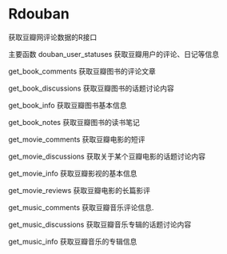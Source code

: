 Rdouban
=======

获取豆瓣网评论数据的R接口

主要函数
douban_user_statuses  获取豆瓣用户的评论、日记等信息

get_book_comments	获取豆瓣图书的评论文章

get_book_discussions	获取豆瓣图书的话题讨论内容

get_book_info	获取豆瓣图书基本信息

get_book_notes	获取豆瓣图书的读书笔记

get_movie_comments	获取豆瓣电影的短评

get_movie_discussions	获取关于某个豆瓣电影的话题讨论内容

get_movie_info	获取豆瓣影视的基本信息

get_movie_reviews	获取豆瓣电影的长篇影评

get_music_comments	获取豆瓣音乐评论信息.

get_music_discussions	获取豆瓣音乐专辑的话题讨论内容

get_music_info	获取豆瓣音乐的专辑信息

